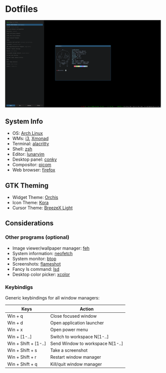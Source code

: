 # Dotfiles

<img src="Pictures/preview.png">

## System Info
- OS: [Arch Linux](https://archlinux.org/)
- WMs: [i3](https://i3wm.org/), [Xmonad](https://xmonad.org/)
- Terminal: [alacritty](https://alacritty.org/)
- Shell: [zsh](https://www.zsh.org)
- Editor: [lunarvim](https://www.lunarvim.org/es/)
- Desktop panel: [conky](https://github.com/brndnmtthws/conky)
- Compositor: [picom](https://github.com/yshui/picom)
- Web browser: [firefox](https://www.mozilla.org/es-ES/firefox/new/)

## GTK Theming 
- Widget Theme: [Orchis](https://www.gnome-look.org/p/1357889)
- Icon Theme: [Kora](https://www.gnome-look.org/p/1256209)
- Cursor Theme: [BreezeX Light](https://github.com/ful1e5/BreezeX_Cursor/releases/)

## Considerations

### Other programs (optional)

- Image viewer/wallpaper manager: [feh](https://archlinux.org/packages/extra/x86_64/feh/)
- System information: [neofetch](https://archlinux.org/packages/extra/any/neofetch/)
- System monitor: [btop](https://archlinux.org/packages/extra/x86_64/btop/)
- Screenshots: [flameshot](https://archlinux.org/packages/extra/x86_64/flameshot/)
- Fancy ls command: [lsd](https://archlinux.org/packages/extra/x86_64/lsd/)
- Desktop color picker: [xcolor](https://archlinux.org/packages/extra/x86_64/xcolor/)

### Keybindigs

Generic keybindings for all window managers:

| Keys                 | Action                            |
|----------------------|-----------------------------------|
| Win + q              | Close focused window              |
| Win + d              | Open application launcher         |
| Win + x              | Open power menu                   | 
| Win + [1-..]         | Switch to workspace N[1-..]       |
| Win + Shift + [1-..] | Send Window to workspace N[1-..]  |
| Win + Shift + s      | Take a screenshot                 |
| Win + Shift + r      | Restart window manager            |
| Win + Shift + q      | Kill/quit window manager          |
